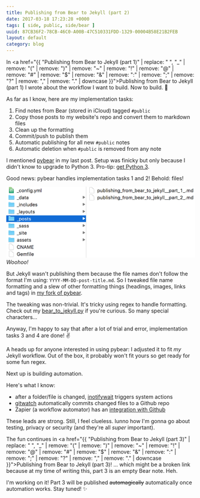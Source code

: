 ```yaml
---
title: Publishing from Bear to Jekyll (part 2)
date: 2017-03-18 17:23:28 +0000
tags: [ side, public, side/bear ]
uuid: 87CB36F2-78CB-46C0-A00B-47C510331FDD-1329-00004B58E21B2FEB
layout: default
category: blog
---
```

In <a href="{{ "Publishing from Bear to Jekyll (part 1)" | replace: " ", "_" | remove: "(" | remove: ")" | remove: "~" | remove: "!" | remove: "@" | remove: "#" | remove: "$" | remove: "&" | remove: ":" | remove: ";" | remove: "?" | remove: "," | remove: "." | downcase }}">Publishing from Bear to Jekyll (part 1)</a> I wrote about the workflow I want to build. Now to build. 🙌

As far as I know, here are my implementation tasks:

1. Find notes from Bear (stored in iCloud) tagged `#public`
2. Copy those posts to my website's repo and convert them to markdown files
3. Clean up the formatting
4. Commit/push to publish them
5. Automatic publishing for all new `#public` notes
6. Automatic deletion when  `#public` is removed from any note

I mentioned [pybear](https://github.com/redspider/pybear) in my last post. Setup was finicky but only because I didn't know to upgrade to Python 3. Pro-tip: [get Python 3](https://www.python.org/downloads/mac-osx/).

Good news: pybear handles implementation tasks 1 and 2! Behold: files!

![](assets/posts/9217CC4C-9EF4-4BF0-A67C-74936AD6CE45-1329-00004DA099027B8E/FE5411FD-2C93-47AE-B122-1E70CC101164.png)
*Woohoo!*

But Jekyll wasn't publishing them because the file names don't follow the format I'm using: `YYYY-MM-DD-post-title.md`. So I tweaked file name formatting and a slew of other formatting things (headings, images, links and tags) in [my fork of pybear](https://github.com/ellenli/pybear).

The tweaking was non-trivial. It's tricky using regex to handle formatting. Check out my [bear_to_jekyll.py](https://github.com/ellenli/pybear/blob/master/bear_to_jekyll.py) if you're curious. So many special characters...

Anyway, I'm happy to say that after a lot of trial and error, implementation tasks 3 and 4 are done! ✌️

A heads up for anyone interested in using pybear: I adjusted it to fit *my* Jekyll workflow. Out of the box, it probably won't fit yours so get ready for some fun regex.

Next up is building automation.

Here's what I know:

- after a folder/file is changed, [inotifywait](http://stackoverflow.com/questions/420143/making-git-auto-commit) triggers system actions
- [gitwatch](https://github.com/nevik/gitwatch) automatically commits changed files to a Github repo
- Zapier (a workflow automator) has an [integration with Github](https://zapier.com/zapbook/github/)

These leads are strong. Still, I feel clueless. Iunno how I'm gonna go about testing, privacy or security (and they're all *super* important).

The fun continues in <a href="{{ "Publishing from Bear to Jekyll (part 3)" | replace: " ", "_" | remove: "(" | remove: ")" | remove: "~" | remove: "!" | remove: "@" | remove: "#" | remove: "$" | remove: "&" | remove: ":" | remove: ";" | remove: "?" | remove: "," | remove: "." | downcase }}">Publishing from Bear to Jekyll (part 3)</a>! ... which might be a broken link because at my time of writing this, part 3 is an empty Bear note. Heh.

I'm working on it! Part 3 will be published ~~automagically~~ automatically once automation works. Stay tuned! ✨
